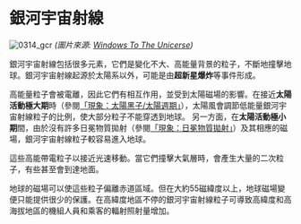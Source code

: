 # 銀河宇宙射線

![0314_gcr](./static/0314_gcr.png)
*(圖片來源: [Windows To The Unicerse](https://www.windows2universe.org/))*

銀河宇宙射線包括很多元素，它們是變化不大、高能量背景的粒子，不斷地撞擊地球。銀河宇宙射線起源於太陽系以外，可能是由**超新星爆炸**等事件形成。

高能量粒子會被電離，因此它們有相互作用，並受到太陽磁場的影響。在接近**太陽活動極大期**時（參閱[「現象：太陽黑子/太陽週期」](#/zh_hk/section/phenomena/sunspots)），太陽風會調節低能量銀河宇宙射線粒子的比例，使大部分粒子不能穿透到地球。 另一方面，在**太陽活動極小期**間，由於沒有許多日冕物質拋射（參閱[「現象：日冕物質拋射」](#/zh_hk/section/phenomena/coronal-mass-ejections)）及其相應的磁場，銀河宇宙射線粒子較容易進入地球。

這些高能帶電粒子以接近光速移動。當它們撞擊大氣層時，會產生大量的二次粒子，有些甚至會到達地面。

地球的磁場可以使這些粒子偏離赤道區域。但在大約55磁緯度以上，地球磁場變便只能提供很少的保護。在高緯度地區不停的銀河宇宙射線粒子可導致高緯度和高海拔地區的機組人員和乘客的輻射照射量增加。